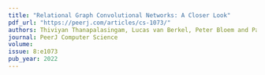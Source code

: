 ```yaml
---
title: "Relational Graph Convolutional Networks: A Closer Look"
pdf_url: "https://peerj.com/articles/cs-1073/"
authors: Thiviyan Thanapalasingam, Lucas van Berkel, Peter Bloem and Paul Groth
journal: PeerJ Computer Science 
volume: 
issue: 8:e1073
pub_year: 2022
---
```

